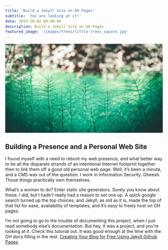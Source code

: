 ```yaml
---
title: 'Build a Jekyll Site on GH Pages'
subtitle: 'You are looking at it!'
date: 2019-10-02 00:00:00
description: Build a Jekyll Site on GH Pages
featured_image: '/images/trees/little-trees_square.jpg'
---
```


![](/images/trees/little-trees.jpg)

## Building a Presence and a Personal Web Site

I found myself with a need to reboot my web presence, and what better way to tie all the disparate strands of an intentional Internet footprint together then to link them off a good old personal web page. Well, it’s been a minute, and a CMS was out of the question. I work in Information Security. Gheesh. Those things practically own themselves.

What’s a woman to do? Enter static site generators. Surely you know about these. I did, but I hadn’t really had a reason to set one up. A quick google search turned up the top choices, and Jekyll, as old as it is, made the top of that list for ease, availability of templates, and it’s easy to freely host on GH pages.

I’m not going to go to the trouble of documenting this project, when I just read somebody else’s documentation. But hey, it was a project, and you’re looking at it. Check this tutorial out. It was good enough at the time with the GH docs filling in the rest. [Creating Your Blog for Free Using Jekyll Github Pages](https://medium.com/20percentwork/creating-your-blog-for-free-using-jekyll-github-pages-dba37272730a)
